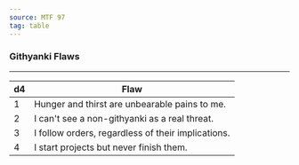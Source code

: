 ```yaml
---
source: MTF 97
tag: table
---
```


### Githyanki Flaws
---
|d4|Flaw|
|----|------------|
|1|Hunger and thirst are unbearable pains to me.|
|2|I can't see a non-githyanki as a real threat.|
|3|I follow orders, regardless of their implications.|
|4|I start projects but never finish them.|
